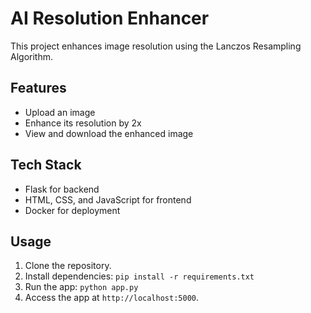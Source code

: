 # AI Resolution Enhancer
This project enhances image resolution using the Lanczos Resampling Algorithm.

## Features
- Upload an image
- Enhance its resolution by 2x
- View and download the enhanced image

## Tech Stack
- Flask for backend
- HTML, CSS, and JavaScript for frontend
- Docker for deployment

## Usage
1. Clone the repository.
2. Install dependencies: `pip install -r requirements.txt`
3. Run the app: `python app.py`
4. Access the app at `http://localhost:5000`.
